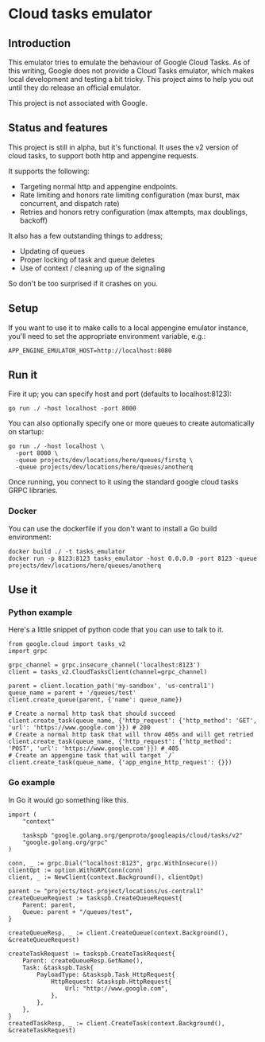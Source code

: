 # Cloud tasks emulator

## Introduction
This emulator tries to emulate the behaviour of Google Cloud Tasks.
As of this writing, Google does not provide a Cloud Tasks emulator, which makes local development and testing a bit tricky. This project aims to help you out until they do release an official emulator.

This project is not associated with Google.

## Status and features
This project is still in alpha, but it's functional.
It uses the v2 version of cloud tasks, to support both http and appengine requests.

It supports the following:
- Targeting normal http and appengine endpoints.
- Rate limiting and honors rate limiting configuration (max burst, max concurrent, and dispatch rate)
- Retries and honors retry configuration (max attempts, max doublings, backoff)

It also has a few outstanding things to address;
- Updating of queues
- Proper locking of task and queue deletes
- Use of context / cleaning up of the signaling

So don't be too surprised if it crashes on you.

## Setup
If you want to use it to make calls to a local appengine emulator instance, you'll need to set the appropriate environment variable, e.g.:  
```
APP_ENGINE_EMULATOR_HOST=http://localhost:8080
```

## Run it
Fire it up; you can specify host and port (defaults to localhost:8123):
```
go run ./ -host localhost -port 8000
```

You can also optionally specify one or more queues to create automatically on startup:

```
go run ./ -host localhost \
  -port 8000 \
  -queue projects/dev/locations/here/queues/firstq \
  -queue projects/dev/locations/here/queues/anotherq
```

Once running, you connect to it using the standard google cloud tasks GRPC libraries.

### Docker
You can use the dockerfile if you don't want to install a Go build environment:
```
docker build ./ -t tasks_emulator
docker run -p 8123:8123 tasks_emulator -host 0.0.0.0 -port 8123 -queue projects/dev/locations/here/queues/anotherq
```

## Use it

### Python example
Here's a little snippet of python code that you can use to talk to it.

```
from google.cloud import tasks_v2
import grpc

grpc_channel = grpc.insecure_channel('localhost:8123')
client = tasks_v2.CloudTasksClient(channel=grpc_channel)

parent = client.location_path('my-sandbox', 'us-central1')
queue_name = parent + '/queues/test'
client.create_queue(parent, {'name': queue_name})

# Create a normal http task that should succeed
client.create_task(queue_name, {'http_request': {'http_method': 'GET', 'url': 'https://www.google.com'}}) # 200
# Create a normal http task that will throw 405s and will get retried
client.create_task(queue_name, {'http_request': {'http_method': 'POST', 'url': 'https://www.google.com'}}) # 405
# Create an appengine task that will target `/`
client.create_task(queue_name, {'app_engine_http_request': {}})
```

### Go example
In Go it would go something like this.

```
import (
	"context"

	taskspb "google.golang.org/genproto/googleapis/cloud/tasks/v2"
	"google.golang.org/grpc"
)

conn, _ := grpc.Dial("localhost:8123", grpc.WithInsecure())
clientOpt := option.WithGRPCConn(conn)
client, _ := NewClient(context.Background(), clientOpt)

parent := "projects/test-project/locations/us-central1"
createQueueRequest := taskspb.CreateQueueRequest{
    Parent: parent,
    Queue: parent + "/queues/test",
}

createQueueResp, _ := client.CreateQueue(context.Background(), &createQueueRequest)

createTaskRequest := taskspb.CreateTaskRequest{
    Parent: createQueueResp.GetName(),
    Task: &taskspb.Task{
        PayloadType: &taskspb.Task_HttpRequest{
            HttpRequest: &taskspb.HttpRequest{
                Url: "http://www.google.com",
            },
        },
    },
}
createdTaskResp, _ := client.CreateTask(context.Background(), &createTaskRequest)
```
